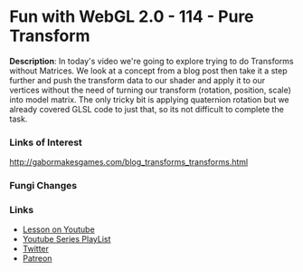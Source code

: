 # Fun with WebGL 2.0 - 114 - Pure Transform
**Description**:
In today's video we're going to explore trying to do Transforms without Matrices. We look at a concept from a blog post then take it a step further and push the transform data to our shader and apply it to our vertices without the need of turning our transform (rotation, position, scale) into model matrix. The only tricky bit is applying quaternion rotation but we already covered GLSL code to just that, so its not difficult to complete the task.



### Links of Interest
http://gabormakesgames.com/blog_transforms_transforms.html


### Fungi Changes


### Links
* [Lesson on Youtube](https://youtu.be/9niOK-51p0c)
* [Youtube Series PlayList](https://www.youtube.com/playlist?list=PLMinhigDWz6emRKVkVIEAaePW7vtIkaIF)
* [Twitter](https://twitter.com/SketchpunkLabs)
* [Patreon](https://www.patreon.com/sketchpunk)